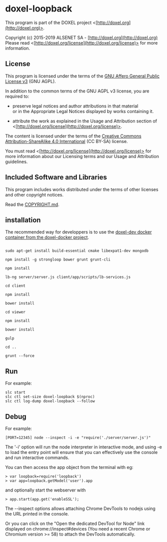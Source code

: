 # doxel-loopback<br />
This program is part of the DOXEL project <[http://doxel.org](http://doxel.org)>.

Copyright (c) 2015-2019 ALSENET SA - [http://doxel.org](http://doxel.org)<br />
Please read <[http://doxel.org/license](http://doxel.org/license)> for more
information.


## License

This program is licensed under the terms of the
[GNU Affero General Public License v3](http://www.gnu.org/licenses/agpl.html)
(GNU AGPL).

In addition to the common terms of the GNU AGPL v3 license, you are required to:

*   preserve legal notices and author attributions in that material<br />
    or in the Appropriate Legal Notices displayed by works containing it.

*   attribute the work as explained in the Usage and Attribution section of
    <[http://doxel.org/license](http://doxel.org/license)>.

The content is licensed under the terms of the
[Creative Commons Attribution-ShareAlike 4.0 International](http://creativecommons.org/licenses/by-sa/4.0/)
(CC BY-SA) license.

You must read <[http://doxel.org/license](http://doxel.org/license)> for more
information about our Licensing terms and our Usage and Attribution guidelines.


## Included Software and Libraries

This program includes works distributed under the terms of other licenses and other copyright notices.

Read the [COPYRIGHT.md](https://github.com/doxel/doxel-loopback/blob/master/COPYRIGHT.md).


## installation

The recommended way for developpers is to use the [doxel-dev docker container from the doxel-docker project](https://github.com/doxel/doxel-docker/blob/master/doxel-dev/README.md).

```

sudo apt-get install build-essential cmake libexpat1-dev mongodb

npm install -g strongloop bower grunt grunt-cli

npm install

lb-ng server/server.js client/app/scripts/lb-services.js

cd client

npm install

bower install

cd viewer

npm install

bower install

gulp

cd ..

grunt --force

```

## Run

For example:
```
slc start
slc ctl set-size doxel-loopback $(nproc)
slc ctl log-dump doxel-loopback --follow

```

## Debug

For example:

```
[PORT=12345] node --inspect -i -e "require('./server/server.js')"
```

The '-i' option will run the node interpreter in interactive mode, and using -e to load the entry point will ensure that you can effectively use the console and run interactive commands.

You can then access the app object from the terminal with eg:

```
> var loopback=require('loopback')
> var app=loopback.getModel('user').app
```
and optionally start the webserver with
```
> app.start(app.get('enableSSL');
```


The --inspect options allows attaching Chrome DevTools to nodejs using the URL printed in the console.

Or you can click on the "Open the dedicated DevTool for Node" link displayed on chrome://inspect#devices (You need a recent Chrome or Chromium version >= 58) to attach the DevTools automatically.
